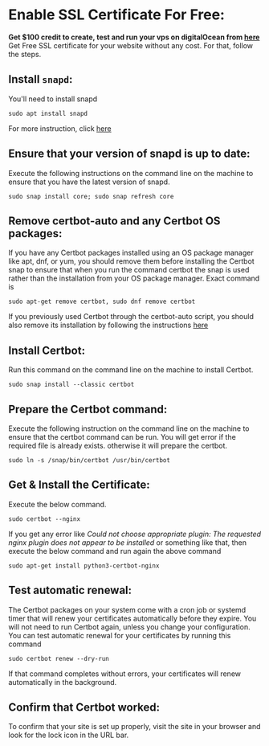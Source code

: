# Enable SSL Certificate For Free:
**Get $100 credit to create, test and run your vps on digitalOcean from [here](https://m.do.co/c/dbeec3f48f6f)**</br>
Get Free SSL certificate for your website without any cost. For that, follow the steps.
## Install `snapd`:
You'll need to install snapd
```
sudo apt install snapd
```
For more instruction, click [here](https://snapcraft.io/docs/installing-snapd)
## Ensure that your version of snapd is up to date:
Execute the following instructions on the command line on the machine to ensure that you have the latest version of snapd. 
```
sudo snap install core; sudo snap refresh core
```

## Remove certbot-auto and any Certbot OS packages:
If you have any Certbot packages installed using an OS package manager like apt, dnf, or yum, you should remove them before installing the Certbot snap to ensure that when you run the command certbot the snap is used rather than the installation from your OS package manager. Exact command is
```
sudo apt-get remove certbot, sudo dnf remove certbot
```
If you previously used Certbot through the certbot-auto script, you should also remove its installation by following the instructions [here](https://certbot.eff.org/docs/uninstall.html)

## Install Certbot:
Run this command on the command line on the machine to install Certbot.
```
sudo snap install --classic certbot
```

## Prepare the Certbot command:
Execute the following instruction on the command line on the machine to ensure that the certbot command can be run. You will get error if the required file is already exists. otherwise it will prepare the certbot.
```
sudo ln -s /snap/bin/certbot /usr/bin/certbot
```

## Get & Install the Certificate:
Execute the below command.
```
sudo certbot --nginx
```
If you get any error like *Could not choose appropriate plugin: The requested nginx plugin does not appear to be installed* or something like that, then execute the below command and run again the above command
```
sudo apt-get install python3-certbot-nginx
```

## Test automatic renewal:
 The Certbot packages on your system come with a cron job or systemd timer that will renew your certificates automatically before they expire. You will not need to run Certbot again, unless you change your configuration.</br>
You can test automatic renewal for your certificates by running this command
```
sudo certbot renew --dry-run
```
If that command completes without errors, your certificates will renew automatically in the background. 

## Confirm that Certbot worked:
To confirm that your site is set up properly, visit the site in your browser and look for the lock icon in the URL bar.

